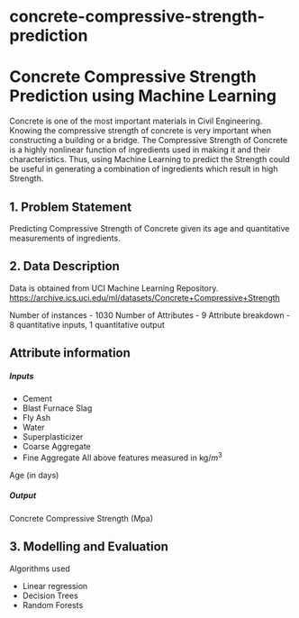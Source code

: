 # concrete-compressive-strength-prediction
# Concrete Compressive Strength Prediction using Machine Learning
Concrete is one of the most important materials in Civil Engineering. Knowing the compressive strength of concrete is very important when constructing a building or a bridge. The Compressive Strength of Concrete is a highly nonlinear function of ingredients used in making it and their characteristics. Thus, using Machine Learning to predict the Strength could be useful in generating a combination of ingredients which result in high Strength.

## 1. Problem Statement
Predicting Compressive Strength of Concrete given its age and quantitative measurements of ingredients.

## 2. Data Description
Data is obtained from UCI Machine Learning Repository. https://archive.ics.uci.edu/ml/datasets/Concrete+Compressive+Strength

Number of instances - 1030
Number of Attributes - 9
Attribute breakdown - 8 quantitative inputs, 1 quantitative output

## Attribute information
##### Inputs
- Cement
- Blast Furnace Slag
- Fly Ash
- Water
- Superplasticizer
- Coarse Aggregate
- Fine Aggregate
All above features measured in kg/$m^3$

Age (in days)

##### Output
Concrete Compressive Strength (Mpa)

## 3. Modelling and Evaluation
Algorithms used

- Linear regression
- Decision Trees
- Random Forests
